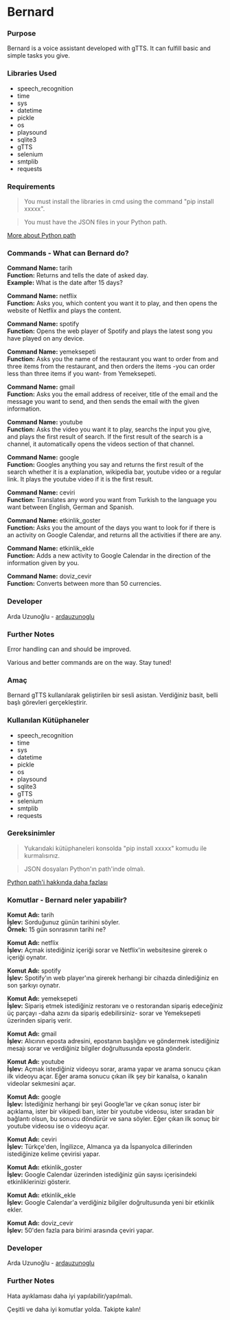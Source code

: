 # Bernard


### Purpose 

Bernard is a voice assistant developed with gTTS. It can fulfill basic and simple tasks you give.

### Libraries Used

- speech_recognition
- time
- sys
- datetime
- pickle 
- os
- playsound
- sqlite3
- gTTS
- selenium
- smtplib
- requests

### Requirements

> You must install the libraries in cmd using the command "pip install xxxxx".

> You must have the JSON files in your Python path.

[More about Python path](https://www.youtube.com/watch?v=Y2q_b4ugPWk)

### Commands - What can Bernard do?

**Command Name:** tarih <br>
**Function:** Returns and tells the date of asked day. <br>
**Example:** What is the date after 15 days? <br>

**Command Name:** netflix <br>
**Function:** Asks you, which content you want it to play, and then opens the website of Netflix and plays the content. <br>

**Command Name:** spotify <br>
**Function:** Opens the web player of Spotify and plays the latest song you have played on any device. <br>

**Command Name:** yemeksepeti <br>
**Function:** Asks you the name of the restaurant you want to order from and three items from the restaurant, and then orders the items -you can order less than three items if you want- from Yemeksepeti. <br>

**Command Name:** gmail <br>
**Function:** Asks you the email address of receiver, title of the email and the message you want to send, and then sends the email with the given information. <br>

**Command Name:** youtube <br>
**Function:** Asks the video you want it to play, searchs the input you give, and plays the first result of search. If the first result of the search is a channel, it automatically opens the videos section of that channel. <br>

**Command Name:** google <br>
**Function:** Googles anything you say and returns the first result of the search whether it is a explanation, wikipedia bar, youtube video or a regular link. It plays the youtube video if it is the first result. <br>

**Command Name:** ceviri <br>
**Function:** Translates any word you want from Turkish to the language you want between English, German and Spanish. <br>

**Command Name:** etkinlik_goster <br>
**Function:** Asks you the amount of the days you want to look for if there is an activity on Google Calendar, and returns all the activities if there are any. <br>

**Command Name:** etkinlik_ekle <br>
**Function:** Adds a new activity to Google Calendar in the direction of the information given by you. <br>

**Command Name:** doviz_cevir <br>
**Function:** Converts between more than 50 currencies. <br>

### Developer 

Arda Uzunoğlu - [ardauzunoglu](https://github.com/ardauzunoglu)

### Further Notes

Error handling can and should be improved.

Various and better commands are on the way. Stay tuned!

### Amaç 

Bernard gTTS kullanılarak geliştirilen bir sesli asistan. Verdiğiniz basit, belli başlı görevleri gerçekleştirir.

### Kullanılan Kütüphaneler

- speech_recognition
- time
- sys
- datetime
- pickle 
- os
- playsound
- sqlite3
- gTTS
- selenium
- smtplib
- requests

### Gereksinimler

> Yukarıdaki kütüphaneleri konsolda "pip install xxxxx" komudu ile kurmalısınız.

> JSON dosyaları Python'ın path'inde olmalı.

[Python path'i hakkında daha fazlası](https://www.youtube.com/watch?v=Y2q_b4ugPWk)

### Komutlar - Bernard neler yapabilir?

**Komut Adı:** tarih <br>
**İşlev:** Sorduğunuz günün tarihini söyler. <br>
**Örnek:** 15 gün sonrasının tarihi ne? <br>

**Komut Adı:** netflix <br>
**İşlev:** Açmak istediğiniz içeriği sorar ve Netflix'in websitesine girerek o içeriği oynatır. <br>

**Komut Adı:** spotify <br>
**İşlev:** Spotify'ın web player'ına girerek herhangi bir cihazda dinlediğiniz en son şarkıyı oynatır. <br>

**Komut Adı:** yemeksepeti <br>
**İşlev:** Sipariş etmek istediğiniz restoranı ve o restorandan sipariş edeceğiniz üç parçayı -daha azını da sipariş edebilirsiniz- sorar ve Yemeksepeti üzerinden sipariş verir. <br>

**Komut Adı:** gmail <br>
**İşlev:** Alıcının eposta adresini, epostanın başlığını ve göndermek istediğiniz mesajı sorar ve verdiğiniz bilgiler doğrultusunda eposta gönderir. <br>

**Komut Adı:** youtube <br>
**İşlev:** Açmak istediğiniz videoyu sorar, arama yapar ve arama sonucu çıkan ilk videoyu açar. Eğer arama sonucu çıkan ilk şey bir kanalsa, o kanalın videolar sekmesini açar. <br>

**Komut Adı:** google <br>
**İşlev:** İstediğiniz herhangi bir şeyi Google'lar ve çıkan sonuç ister bir açıklama, ister bir vikipedi barı, ister bir youtube videosu, ister sıradan bir bağlantı olsun, bu sonucu döndürür ve sana söyler. Eğer çıkan ilk sonuç bir youtube videosu ise o videoyu açar. <br>

**Komut Adı:** ceviri <br>
**İşlev:** Türkçe'den, İngilizce, Almanca ya da İspanyolca dillerinden istediğinize kelime çevirisi yapar. <br>

**Komut Adı:** etkinlik_goster <br>
**İşlev:** Google Calendar üzerinden istediğiniz gün sayısı içerisindeki etkinliklerinizi gösterir. <br>

**Komut Adı:** etkinlik_ekle <br>
**İşlev:** Google Calendar'a verdiğiniz bilgiler doğrultusunda yeni bir etkinlik ekler. <br>

**Komut Adı:** doviz_cevir <br>
**İşlev:** 50'den fazla para birimi arasında çeviri yapar. <br>

### Developer 

Arda Uzunoğlu - [ardauzunoglu](https://github.com/ardauzunoglu)

### Further Notes

Hata ayıklaması daha iyi yapılabilir/yapılmalı.

Çeşitli ve daha iyi komutlar yolda. Takipte kalın!
